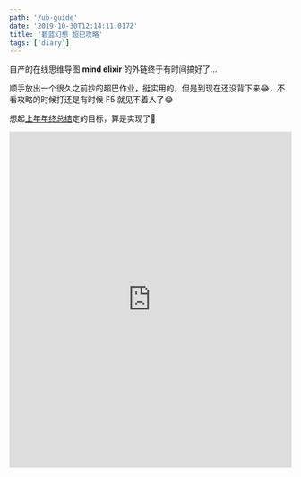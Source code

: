 ```yaml
---
path: '/ub-guide'
date: '2019-10-30T12:14:11.017Z'
title: '碧蓝幻想 超巴攻略'
tags: ['diary']
---
```


自产的在线思维导图 **mind elixir** 的外链终于有时间搞好了...

顺手放出一个很久之前抄的超巴作业，挺实用的，但是到现在还没背下来😂，不看攻略的时候打还是有时候 F5 就见不着人了😂

想起[上年年终总结](/2018-12-31-2018-summary)定的目标，算是实现了🤔

<iframe width="100%" height="600px" style="border:none" src="https://mind-elixir.com/#/map?id=5d40e4fda94fe2003d0cbdae&p=1&share=1" />
